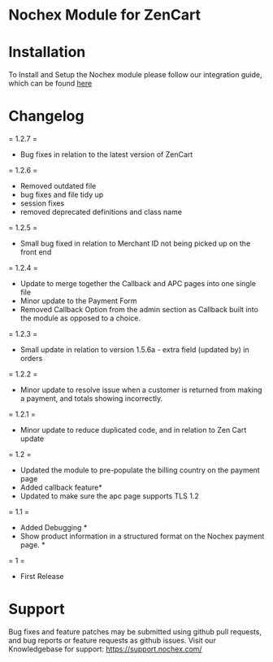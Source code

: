 Nochex Module for ZenCart
============

Installation
============
To Install and Setup the Nochex module please follow our integration guide, which can be found <a href="https://support.nochex.com/kb/faq.php?id=160">here</a>

Changelog
=====================

= 1.2.7 =

 - Bug fixes in relation to the latest version of ZenCart

= 1.2.6 =

 - Removed outdated file 
 - bug fixes and file tidy up
 - session fixes
 - removed deprecated definitions and class name
 
= 1.2.5 =

  - Small bug fixed in relation to Merchant ID not being picked up on the front end

= 1.2.4 =

- Update to merge together the Callback and APC pages into one single file 
- Minor update to the Payment Form
- Removed Callback Option from the admin section as Callback built into the module as opposed to a choice.

= 1.2.3 =

- Small update in relation to version 1.5.6a - extra field (updated by) in orders 

= 1.2.2 =

- Minor update to resolve issue when a customer is returned from making a payment, and totals showing incorrectly.

= 1.2.1 = 

- Minor update to reduce duplicated code, and in relation to Zen Cart update

= 1.2 = 

- Updated the module to pre-populate the billing country on the payment page
- Added callback feature*
- Updated to make sure the apc page supports TLS 1.2

= 1.1 = 

- Added Debugging *
- Show product information in a structured format on the Nochex payment page. *

= 1 =

- First Release

Support
=====================
Bug fixes and feature patches may be submitted using github pull requests, and bug reports or feature requests as github issues.
Visit our Knowledgebase for support: https://support.nochex.com/ 
